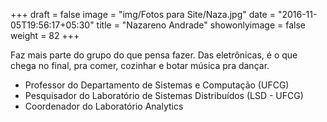 +++
draft = false
image = "img/Fotos para Site/Naza.jpg"
date = "2016-11-05T19:56:17+05:30"
title = "Nazareno Andrade"
showonlyimage = false
weight = 82
+++



<!--more-->

Faz mais parte do grupo do que pensa fazer. Das eletrônicas, é o que chega no final, pra comer, cozinhar e botar música pra dançar.

* Professor do Departamento de Sistemas e Computação (UFCG)
* Pesquisador do Laboratório de Sistemas Distribuídos (LSD - UFCG)
* Coordenador do Laboratório Analytics
